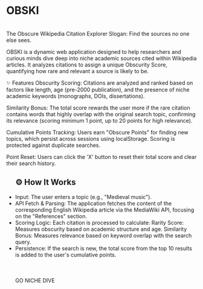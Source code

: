<h1>OBSKI</h1> <br>
The Obscure Wikipedia Citation Explorer
Slogan: Find the sources no one else sees.

OBSKI is a dynamic web application designed to help researchers and curious minds dive deep into niche academic sources cited within Wikipedia articles. It analyzes citations to assign a unique Obscurity Score, quantifying how rare and relevant a source is likely to be.

✨ Features
Obscurity Scoring: Citations are analyzed and ranked based on factors like length, age (pre-2000 publication), and the presence of niche academic keywords (monographs, DOIs, dissertations).

Similarity Bonus: The total score rewards the user more if the rare citation contains words that highly overlap with the original search topic, confirming its relevance (scoring minimum 1 point, up to 20 points for high relevance).

Cumulative Points Tracking: Users earn "Obscure Points" for finding new topics, which persist across sessions using localStorage. Scoring is protected against duplicate searches.

Point Reset: Users can click the 'X' button to reset their total score and clear their search history.

<ul>
<h2>⚙️ How It Works</h2>
<li>Input: The user enters a topic (e.g., "Medieval music").</li>

<li>API Fetch & Parsing: The application fetches the content of the corresponding English Wikipedia article via the MediaWiki API, focusing on the "References" section.</li>

<li>Scoring Logic: Each citation is processed to calculate:
Rarity Score: Measures obscurity based on academic structure and age.
Similarity Bonus: Measures relevance based on keyword overlap with the search query.</li>

<li>Persistence: If the search is new, the total score from the top 10 results is added to the user's cumulative points.</li>
</ol>
<br><br><br>
GO NICHE DIVE
